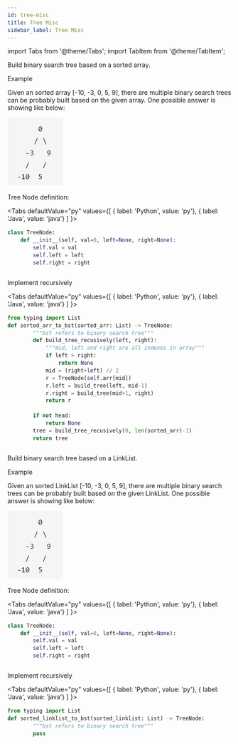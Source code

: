 ```yaml
---
id: tree-misc
title: Tree Misc
sidebar_label: Tree Misc
---
```


import Tabs from '@theme/Tabs';
import TabItem from '@theme/TabItem';

Build binary search tree based on a sorted array.

Example

Given an sorted array [-10, -3, 0, 5, 9], there are multiple binary search trees can be probably built based 
on the given array. One possible answer is showing like below:

![Binary Tree](../../../static/img/algorithms/tree/sample_bst.png)

Tree Node definition:


<Tabs
  defaultValue="py"
  values={[
    { label: 'Python', value: 'py'},
    { label: 'Java', value: 'java'}
  ]
}>

<TabItem value="py">

```py
class TreeNode:
    def __init__(self, val=0, left=None, right=None):
        self.val = val
        self.left = left
        self.right = right
```

</TabItem>

<TabItem value="java">

```java

```

</TabItem>
</Tabs>

Implement recursively

<Tabs
  defaultValue="py"
  values={[
    { label: 'Python', value: 'py'},
    { label: 'Java', value: 'java'}
  ]
}>

<TabItem value="py">

```py
from typing import List
def sorted_arr_to_bst(sorted_arr: List) -> TreeNode:
        """bst refers to binary search tree"""
        def build_tree_recusively(left, right):
            """mid, left and right are all indexes in array"""
            if left > right:
                return None
            mid = (right+left) // 2
            r = TreeNode(self.arr[mid])
            r.left = build_tree(left, mid-1)
            r.right = build_tree(mid+1, right)
            return r
        
        if not head:
            return None
        tree = build_tree_recusively(0, len(sorted_arr)-1)
        return tree
```

</TabItem>

<TabItem value="java">

```java

```

</TabItem>
</Tabs>



Build binary search tree based on a LinkList.

Example

Given an sorted LinkList [-10, -3, 0, 5, 9], there are multiple binary search trees can be probably built based 
on the given LinkList. One possible answer is showing like below:

![Binary Tree](../../../static/img/algorithms/tree/sample_bst.png)

Tree Node definition:


<Tabs
  defaultValue="py"
  values={[
    { label: 'Python', value: 'py'},
    { label: 'Java', value: 'java'}
  ]
}>

<TabItem value="py">

```py
class TreeNode:
    def __init__(self, val=0, left=None, right=None):
        self.val = val
        self.left = left
        self.right = right
```

</TabItem>

<TabItem value="java">

```java

```

</TabItem>
</Tabs>

Implement recursively

<Tabs
  defaultValue="py"
  values={[
    { label: 'Python', value: 'py'},
    { label: 'Java', value: 'java'}
  ]
}>

<TabItem value="py">

```py
from typing import List
def sorted_linklist_to_bst(sorted_linklist: List) -> TreeNode:
        """bst refers to binary search tree"""
        pass
```

</TabItem>

<TabItem value="java">

```java

```

</TabItem>
</Tabs>